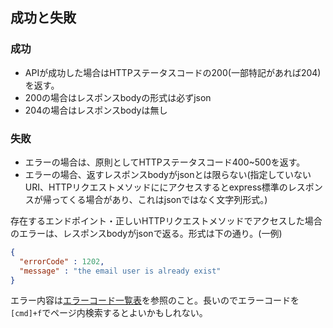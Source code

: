 ## 成功と失敗

### 成功

- APIが成功した場合はHTTPステータスコードの200(一部特記があれば204)を返す。
- 200の場合はレスポンスbodyの形式は必ずjson
- 204の場合はレスポンスbodyは無し

### 失敗

- エラーの場合は、原則としてHTTPステータスコード400~500を返す。
- エラーの場合、返すレスポンスbodyがjsonとは限らない(指定していないURI、HTTPリクエストメソッドににアクセスするとexpress標準のレスポンスが帰ってくる場合があり、これはjsonではなく文字列形式。)

存在するエンドポイント・正しいHTTPリクエストメソッドでアクセスした場合のエラーは、レスポンスbodyがjsonで返る。形式は下の通り。(一例)

```json
{
  "errorCode" : 1202,
  "message" : "the email user is already exist"
}
```

エラー内容は[エラーコード一覧表](../errorMessages.md)を参照のこと。長いのでエラーコードを`[cmd]+f`でページ内検索するとよいかもしれない。


